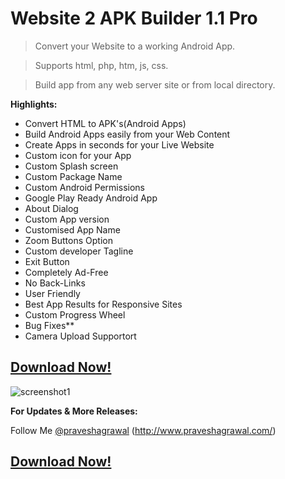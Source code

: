 # **Website 2 APK Builder 1.1 Pro**

>Convert your Website to a working Android App.

>Supports html, php, htm, js, css.

>Build app from any web server site or from local directory.

 **Highlights:**
 - Convert HTML to APK's(Android Apps)
 - Build Android Apps easily from your Web Content
 - Create Apps in seconds for your Live Website
 - Custom icon for your App
 - Custom Splash screen
 - Custom Package Name
 - Custom Android Permissions
 - Google Play Ready Android App
 - About Dialog
 - Custom App version
 - Customised App Name
 - Zoom Buttons Option
 - Custom developer Tagline
 - Exit Button
 - Completely Ad-Free
 - No Back-Links
 - User Friendly
 - Best App Results for Responsive Sites
 - Custom Progress Wheel
 - Bug Fixes**
 - Camera Upload Supportort

## **[Download Now!](https://github.com/praveshagrawal/Website-2-APK-Builder/releases/download/Website_2_APK_Builder_1.1_Pro/Website.2.APK.Builder.1.1.Pro.exe)**



![screenshot1](https://cloud.githubusercontent.com/assets/12152322/9423868/248a9b0e-48f5-11e5-979f-88b74de8e580.png)

**For Updates & More Releases:**

Follow Me [@praveshagrawal](https://github.com/praveshagrawal/)
(http://www.praveshagrawal.com/)

## **[Download Now!](https://github.com/praveshagrawal/Website-2-APK-Builder/releases/download/Website_2_APK_Builder_1.1_Pro/Website.2.APK.Builder.1.1.Pro.exe)**

